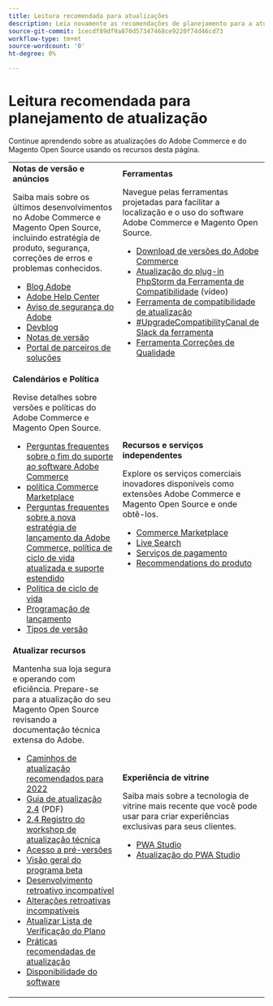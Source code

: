 ```yaml
---
title: Leitura recomendada para atualizações
description: Leia novamente as recomendações de planejamento para a atualização do Adobe Commerce ou do Magento Open Source.
source-git-commit: 1cecdf89df9a870d57347468ce9220f74d46cd73
workflow-type: tm+mt
source-wordcount: '0'
ht-degree: 0%

---
```



# Leitura recomendada para planejamento de atualização

Continue aprendendo sobre as atualizações do Adobe Commerce e do Magento Open Source usando os recursos desta página.

<table>
  <tbody>
    <tr>
      <td><strong>Notas de versão e anúncios</strong>
        <p>Saiba mais sobre os últimos desenvolvimentos no Adobe Commerce e Magento Open Source, incluindo estratégia de produto, segurança, correções de erros e problemas conhecidos.</p>
          <ul>
            <li><a href="https://blog.adobe.com/">Blog Adobe</a></li>
            <li><a href="https://support.magento.com/hc/en-us">Adobe Help Center</a></li>
            <li><a href="https://helpx.adobe.com/security/products/magento/apsb22-12.html">Aviso de segurança do Adobe</a></li>
            <li><a href="https://community.magento.com/t5/Magento-DevBlog/bg-p/devblog">Devblog</a></li>
            <li><a href="https://devdocs.magento.com/guides/v2.4/release-notes/bk-release-notes.html">Notas de versão</a></li>
            <li><a href="https://solutionpartners.adobe.com/solution-partners.html">Portal de parceiros de soluções</a></li>
          </ul>
        </td>
      <td><strong>Ferramentas</strong>
        <p>Navegue pelas ferramentas projetadas para facilitar a localização e o uso do software Adobe Commerce e Magento Open Source.</p>
          <ul>
            <li><a href="https://magento.com/tech-resources/downloads">Download de versões do Adobe Commerce</li>
            <li><a href="https://experienceleague.adobe.com/docs/commerce-learn/tutorials/uct-phpstorm.html?lang=en">Atualização do plug-in PhpStorm da Ferramenta de Compatibilidade</a> (vídeo)</li>
            <li><a href="https://experienceleague.adobe.com/docs/commerce-operations/upgrade-guide/upgrade-compatibility-tool/overview.html?lang=en">Ferramenta de compatibilidade de atualização</a></li>
            <li><a href="https://magentocommeng.slack.com/archives/C019Y143U9F">#UpgradeCompatibilityCanal de Slack da ferramenta</a></li>
            <li><a href="https://devdocs.magento.com/quality-patches/usage.html">Ferramenta Correções de Qualidade</a></li>
          </ul>
      </td>
    </tr>
    <tr>
      <td><strong>Calendários e Política</strong>
        <p>Revise detalhes sobre versões e políticas do Adobe Commerce e Magento Open Source.</p>
          <ul>
            <li><a href="https://support.magento.com/hc/en-us/articles/4965909814797-Adobe-Commerce-Software-End-of-Support-FAQ">Perguntas frequentes sobre o fim do suporte ao software Adobe Commerce</a></li>
            <li><a href="https://marketplacesupport.magento.com/hc/en-us/articles/4413722432653">política Commerce Marketplace</a></li>
            <li><a href="https://support.magento.com/hc/en-us/articles/4409421516301-FAQ-for-New-Adobe-Commerce-Release-Strategy-and-Updated-Lifecycle-Policy">Perguntas frequentes sobre a nova estratégia de lançamento da Adobe Commerce, política de ciclo de vida atualizada e suporte estendido</a></li>
            <li><a href="https://www.adobe.com/content/dam/cc/en/legal/terms/enterprise/pdfs/Adobe-Commerce-Software-Lifecycle-Policy.pdf">Política de ciclo de vida</a></li>
            <li><a href="https://devdocs.magento.com/release/">Programação de lançamento</a></li>
            <li><a href="https://devdocs.magento.com/release/policy/">Tipos de versão</a></li>
          </ul>
        </td>
      <td><strong>Recursos e serviços independentes</strong>
        <p>Explore os serviços comerciais inovadores disponíveis como extensões Adobe Commerce e Magento Open Source e onde obtê-los.</p>
          <ul>
            <li><a href="https://marketplace.magento.com/">Commerce Marketplace</a></li>
            <li><a href="https://marketplace.magento.com/magento-live-search.html">Live Search</a></li>
            <li><a href="https://marketplace.magento.com/magento-payment-services.html">Serviços de pagamento</a></li>
            <li><a href="https://marketplace.magento.com/magento-product-recommendations.html">Recommendations do produto</a></li>
          </ul>
      </td>
    </tr>
    <tr>
      <td><strong>Atualizar recursos</strong>
        <p>Mantenha sua loja segura e operando com eficiência. Prepare-se para a atualização do seu Magento Open Source revisando a documentação técnica extensa do Adobe.</p>
          <ul>
            <li><a href="https://experienceleague.adobe.com/docs/commerce-operations/upgrade-guide/resources/recommended-upgrade-paths-2022.html?lang=en">Caminhos de atualização recomendados para 2022</a></li>
            <li><a href="../../assets/upgrade-guide/adobe-commerce-2-4-upgrade-guide.pdf">Guia de atualização 2.4</a> (PDF)</li>
            <li><a href="https://experienceleague.adobe.com/docs/commerce-learn/tutorials/upgrade-workshop.html?lang=en">2.4 Registro do workshop de atualização técnica</a></li>
            <li><a href="https://support.magento.com/hc/en-us/articles/360034120932">Acesso a pré-versões</a></li>
            <li><a href="https://devdocs.magento.com/release/beta-program.html">Visão geral do programa beta</a></li>
            <li><a href="https://devdocs.magento.com/contributor-guide/backward-compatible-development/index.html">Desenvolvimento retroativo incompatível</a></li>
            <li><a href="https://devdocs.magento.com/guides/v2.4/release-notes/backward-incompatible-changes/index.html">Alterações retroativas incompatíveis</a></li>
            <li><a href="https://support.magento.com/hc/en-us/articles/360057968951-Upgrade-plan-checklist-for-Adobe-Commerce">Atualizar Lista de Verificação do Plano</a></li>
            <li><a href="https://experienceleague.adobe.com/docs/commerce-operations/upgrade-guide/prepare/best-practices.html?lang=en">Práticas recomendadas de atualização</a></li>
            <li><a href="https://devdocs.magento.com/release/availability.html">Disponibilidade do software</a></li>
          </ul>
      </td>
      <td><strong>Experiência de vitrine</strong>
        <p>Saiba mais sobre a tecnologia de vitrine mais recente que você pode usar para criar experiências exclusivas para seus clientes.</p>
          <ul>
            <li><a href="https://developer.adobe.com/commerce/pwa-studio/">PWA Studio</a></li>
            <li><a href="https://developer.adobe.com/commerce/pwa-studio/guides/upgrading-versions">Atualização do PWA Studio</a></li>
          </ul>
      </td>
    </tr>
  </tbody>
</table>